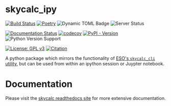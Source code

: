 # skycalc_ipy

[![Build Status](https://github.com/AstarVienna/skycalc_ipy/actions/workflows/tests.yml/badge.svg)](https://github.com/AstarVienna/skycalc_ipy/actions/workflows/tests.yml/badge.svg)
[![Poetry](https://img.shields.io/endpoint?url=https://python-poetry.org/badge/v0.json)](https://python-poetry.org/)
![Dynamic TOML Badge](https://img.shields.io/badge/dynamic/toml?url=https%3A%2F%2Fraw.githubusercontent.com%2FAstarVienna%2Fskycalc_ipy%2Fmaster%2Fpyproject.toml&query=%24.tool.poetry.version&label=dev%20version&color=teal)
![Server Status](https://img.shields.io/website?url=https%3A%2F%2Fetimecalret-002.eso.org%2Fobserving%2Fetc%2F&label=ESO%20ETC%20server)

[![Documentation Status](https://readthedocs.org/projects/skycalc-ipy/badge/?version=latest)](https://skycalc-ipy.readthedocs.io/en/latest)
[![codecov](https://codecov.io/gh/AstarVienna/skycalc_ipy/graph/badge.svg)](https://codecov.io/gh/AstarVienna/skycalc_ipy)
[![PyPI - Version](https://img.shields.io/pypi/v/skycalc-ipy)](https://pypi.org/project/skycalc-ipy/)
![Python Version Support](https://github-actions.40ants.com/AstarVienna/DevOps/matrix.svg?only=Tests.build.ubuntu-latest)

[![License: GPL v3](https://img.shields.io/badge/License-GPLv3-blue.svg)](https://www.gnu.org/licenses/gpl-3.0)
[![Citation](https://img.shields.io/badge/ascl-2109.007-blue.svg?colorB=262255)](https://ascl.net/2109.007)

A python package which mirrors the functionality of 
[ESO's `skycalc_cli` utility](https://www.eso.org/observing/etc/doc/skycalc/helpskycalccli.html),
but can be used from within an ipython session or Juypter notebook.

# Documentation
Please visit the [skycalc readthedocs site](https://skycalc-ipy.readthedocs.io/en/latest/) for more extensive documentation.
